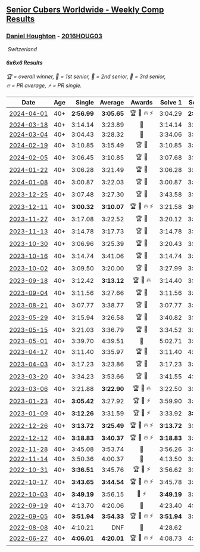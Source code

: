 <style>table {white-space: nowrap;}</style>
<link rel="stylesheet" type="text/css" href="/scw-comp/css/flags.css" />

## [Senior Cubers Worldwide - Weekly Comp Results](/scw-comp/results/)
### [Daniel Houghton](README.md) - [2016HOUG03](https://www.worldcubeassociation.org/persons/2016HOUG03?event=666)

<i class="flag flag-CH" />&nbsp;Switzerland

#### 6x6x6 Results

<span style="white-space: nowrap;">🏆 = overall winner</span>, <span style="white-space: nowrap;">🥇 = 1st senior</span>, <span style="white-space: nowrap;">🥈 = 2nd senior</span>, <span style="white-space: nowrap;">🥉 = 3rd senior</span>, <span style="white-space: nowrap;">🔥 = PR average</span>, <span style="white-space: nowrap;">⚡ = PR single</span>.

| Date | Age | Single | Average | Awards | Solve 1 | Solve 2 | Solve 3 | Video |
| :--: | :--: | --: | --: | :--: | --: | --: | --: | :-- |
| [2024-04-01](../../results/2024-04-01/666.md) | 40+ | **2:56.99** | **3:05.65** | 🏆 🥇 🔥 ⚡ | 3:04.29 | **2:56.99** | 3:15.68 | [Desktop](https://www.facebook.com/events/3767623586842150/permalink/3774969149440927) / [Mobile](https://m.facebook.com/events/3767623586842150?view=permalink&id=3774969149440927) |
| [2024-03-18](../../results/2024-03-18/666.md) | 40+ | 3:14.14 | 3:23.89 | 🥉 | 3:14.14 | 3:19.49 | 3:38.04 | [Desktop](https://www.facebook.com/events/386186517521787/permalink/391745236965915) / [Mobile](https://m.facebook.com/events/386186517521787?view=permalink&id=391745236965915) |
| [2024-03-04](../../results/2024-03-04/666.md) | 40+ | 3:04.43 | 3:28.32 | 🥉 | 3:34.06 | 3:46.48 | 3:04.43 | [Desktop](https://www.facebook.com/events/3564311457163699/permalink/3569233076671537) / [Mobile](https://m.facebook.com/events/3564311457163699?view=permalink&id=3569233076671537) |
| [2024-02-19](../../results/2024-02-19/666.md) | 40+ | 3:10.85 | 3:15.49 | 🏆 🥇 | 3:10.85 | 3:11.29 | 3:24.33 | [Desktop](https://www.facebook.com/events/937364477878870/permalink/940823280866323) / [Mobile](https://m.facebook.com/events/937364477878870?view=permalink&id=940823280866323) |
| [2024-02-05](../../results/2024-02-05/666.md) | 40+ | 3:06.45 | 3:10.85 | 🏆 🥇 | 3:07.68 | 3:06.45 | 3:18.42 | [Desktop](https://www.facebook.com/events/402593568902224/permalink/406610008500580) / [Mobile](https://m.facebook.com/events/402593568902224?view=permalink&id=406610008500580) |
| [2024-01-22](../../results/2024-01-22/666.md) | 40+ | 3:06.28 | 3:21.49 | 🏆 🥇 | 3:06.28 | 3:30.35 | 3:27.85 | [Desktop](https://www.facebook.com/events/395750252948744/permalink/398393582684411) / [Mobile](https://m.facebook.com/events/395750252948744?view=permalink&id=398393582684411) |
| [2024-01-08](../../results/2024-01-08/666.md) | 40+ | 3:00.87 | 3:22.03 | 🏆 🥇 | 3:00.87 | 3:57.28 | 3:07.93 | [Desktop](https://www.facebook.com/events/1414013359524928/permalink/1421428152116782) / [Mobile](https://m.facebook.com/events/1414013359524928?view=permalink&id=1421428152116782) |
| [2023-12-25](../../results/2023-12-25/666.md) | 40+ | 3:07.48 | 3:27.30 | 🏆 🥇 | 3:43.58 | 3:07.48 | 3:30.83 | [Desktop](https://www.facebook.com/events/349610014457902/permalink/355138053905098) / [Mobile](https://m.facebook.com/events/349610014457902?view=permalink&id=355138053905098) |
| [2023-12-11](../../results/2023-12-11/666.md) | 40+ | **3:00.32** | **3:10.07** | 🏆 🥇 🔥 ⚡ | 3:21.58 | **3:00.32** | 3:08.30 | [Desktop](https://www.facebook.com/events/101679999707522/permalink/106113975930791) / [Mobile](https://m.facebook.com/events/101679999707522?view=permalink&id=106113975930791) |
| [2023-11-27](../../results/2023-11-27/666.md) | 40+ | 3:17.08 | 3:22.52 | 🏆 🥇 | 3:20.12 | 3:30.35 | 3:17.08 | [Desktop](https://www.facebook.com/events/305565215720258/permalink/313161878293925) / [Mobile](https://m.facebook.com/events/305565215720258?view=permalink&id=313161878293925) |
| [2023-11-13](../../results/2023-11-13/666.md) | 40+ | 3:14.78 | 3:17.73 | 🏆 🥇 | 3:14.78 | 3:22.22 | 3:16.20 | [Desktop](https://www.facebook.com/events/1374628593479428/permalink/1377461269862827) / [Mobile](https://m.facebook.com/events/1374628593479428?view=permalink&id=1377461269862827) |
| [2023-10-30](../../results/2023-10-30/666.md) | 40+ | 3:06.96 | 3:25.39 | 🏆 🥇 | 3:20.43 | 3:06.96 | 3:48.77 | [Desktop](https://www.facebook.com/events/366558396032988/permalink/370986935590134) / [Mobile](https://m.facebook.com/events/366558396032988?view=permalink&id=370986935590134) |
| [2023-10-16](../../results/2023-10-16/666.md) | 40+ | 3:14.74 | 3:41.06 | 🏆 🥇 | 3:14.74 | 3:28.58 | 4:19.87 | [Desktop](https://www.facebook.com/events/754076313399498/permalink/760180499455746) / [Mobile](https://m.facebook.com/events/754076313399498?view=permalink&id=760180499455746) |
| [2023-10-02](../../results/2023-10-02/666.md) | 40+ | 3:09.50 | 3:20.00 | 🏆 🥇 | 3:27.99 | 3:22.51 | 3:09.50 | [Desktop](https://www.facebook.com/events/370105888672980/permalink/376999534650282) / [Mobile](https://m.facebook.com/events/370105888672980?view=permalink&id=376999534650282) |
| [2023-09-18](../../results/2023-09-18/666.md) | 40+ | 3:12.42 | **3:13.12** | 🏆 🥇 🔥 | 3:14.40 | 3:12.42 | 3:12.54 | [Desktop](https://www.facebook.com/events/3507561106126011/permalink/3510527209162734) / [Mobile](https://m.facebook.com/events/3507561106126011?view=permalink&id=3510527209162734) |
| [2023-09-04](../../results/2023-09-04/666.md) | 40+ | 3:11.56 | 3:27.66 | 🏆 🥇 | 3:11.56 | 3:21.80 | 3:49.61 | [Desktop](https://www.facebook.com/events/2764998176984627/permalink/2769613936523051) / [Mobile](https://m.facebook.com/events/2764998176984627?view=permalink&id=2769613936523051) |
| [2023-08-21](../../results/2023-08-21/666.md) | 40+ | 3:07.77 | 3:38.77 | 🏆 🥇 | 3:07.77 | 3:30.21 | 4:18.34 | [Desktop](https://www.facebook.com/events/605466225085334/permalink/611974837767806) / [Mobile](https://m.facebook.com/events/605466225085334?view=permalink&id=611974837767806) |
| [2023-05-29](../../results/2023-05-29/666.md) | 40+ | 3:15.94 | 3:26.58 | 🏆 🥇 | 3:40.82 | 3:15.94 | 3:22.97 | [Desktop](https://www.facebook.com/events/769039921377061/permalink/774309547516765) / [Mobile](https://m.facebook.com/events/769039921377061?view=permalink&id=774309547516765) |
| [2023-05-15](../../results/2023-05-15/666.md) | 40+ | 3:21.03 | 3:36.79 | 🏆 🥇 | 3:34.52 | 3:54.83 | 3:21.03 | [Desktop](https://www.facebook.com/events/201773726045437/permalink/207968062092670) / [Mobile](https://m.facebook.com/events/201773726045437?view=permalink&id=207968062092670) |
| [2023-05-01](../../results/2023-05-01/666.md) | 40+ | 3:39.70 | 4:39.51 | 🥇 | 5:02.71 | 3:39.70 | 5:16.11 | [Desktop](https://www.facebook.com/events/1554845911676556/permalink/1561192881041859) / [Mobile](https://m.facebook.com/events/1554845911676556?view=permalink&id=1561192881041859) |
| [2023-04-17](../../results/2023-04-17/666.md) | 40+ | 3:11.40 | 3:35.97 | 🏆 🥇 | 3:11.40 | 4:14.04 | 3:22.46 | [Desktop](https://www.facebook.com/events/175752445390498/permalink/184146884551054) / [Mobile](https://m.facebook.com/events/175752445390498?view=permalink&id=184146884551054) |
| [2023-04-03](../../results/2023-04-03/666.md) | 40+ | 3:17.23 | 3:23.86 | 🏆 🥇 | 3:17.23 | 3:35.06 | 3:19.29 | [Desktop](https://www.facebook.com/events/1352032565369803/permalink/1356989741540752) / [Mobile](https://m.facebook.com/events/1352032565369803?view=permalink&id=1356989741540752) |
| [2023-03-20](../../results/2023-03-20/666.md) | 40+ | 3:34.23 | 3:53.66 | 🏆 🥇 | 3:41.55 | 4:25.20 | 3:34.23 | [Desktop](https://www.facebook.com/events/1273456476928238/permalink/1277525919854627) / [Mobile](https://m.facebook.com/events/1273456476928238?view=permalink&id=1277525919854627) |
| [2023-03-06](../../results/2023-03-06/666.md) | 40+ | 3:21.88 | **3:22.90** | 🏆 🥇 🔥 | 3:22.50 | 3:21.88 | 3:24.33 | [Desktop](https://www.facebook.com/events/1616007312171296/permalink/1620896198349074) / [Mobile](https://m.facebook.com/events/1616007312171296?view=permalink&id=1620896198349074) |
| [2023-01-23](../../results/2023-01-23/666.md) | 40+ | **3:05.42** | 3:27.92 | 🏆 🥇 ⚡ | 3:59.90 | 3:18.44 | **3:05.42** | [Desktop](https://www.facebook.com/events/509798861140910/permalink/513885020732294) / [Mobile](https://m.facebook.com/events/509798861140910?view=permalink&id=513885020732294) |
| [2023-01-09](../../results/2023-01-09/666.md) | 40+ | **3:12.26** | 3:31.59 | 🏆 🥇 ⚡ | 3:33.92 | **3:12.26** | 3:48.59 | [Desktop](https://www.facebook.com/events/1531132474062600/permalink/1539412059901308) / [Mobile](https://m.facebook.com/events/1531132474062600?view=permalink&id=1539412059901308) |
| [2022-12-26](../../results/2022-12-26/666.md) | 40+ | **3:13.72** | **3:25.49** | 🏆 🥇 🔥 ⚡ | **3:13.72** | 3:23.71 | 3:39.05 | [Desktop](https://www.facebook.com/events/699260168471197/permalink/707102367686977) / [Mobile](https://m.facebook.com/events/699260168471197?view=permalink&id=707102367686977) |
| [2022-12-12](../../results/2022-12-12/666.md) | 40+ | **3:18.83** | **3:40.37** | 🏆 🥇 🔥 ⚡ | **3:18.83** | 3:20.76 | 4:21.51 | [Desktop](https://www.facebook.com/events/1310297966473638/permalink/1321470402023061) / [Mobile](https://m.facebook.com/events/1310297966473638?view=permalink&id=1321470402023061) |
| [2022-11-28](../../results/2022-11-28/666.md) | 40+ | 3:45.08 | 3:53.74 | 🥇 | 3:56.26 | 3:59.89 | 3:45.08 | [Desktop](https://www.facebook.com/events/1208453943094393/permalink/1216417175631403) / [Mobile](https://m.facebook.com/events/1208453943094393?view=permalink&id=1216417175631403) |
| [2022-11-14](../../results/2022-11-14/666.md) | 40+ | 3:50.36 | 4:00.37 | 🥈 | 4:13.50 | 3:57.24 | 3:50.36 | [Desktop](https://www.facebook.com/events/823524585526773/permalink/833210634558168) / [Mobile](https://m.facebook.com/events/823524585526773?view=permalink&id=833210634558168) |
| [2022-10-31](../../results/2022-10-31/666.md) | 40+ | **3:36.51** | 3:45.76 | 🏆 🥇 ⚡ | 3:56.62 | 3:44.16 | **3:36.51** | [Desktop](https://www.facebook.com/events/635474734791505/permalink/644883637183948) / [Mobile](https://m.facebook.com/events/635474734791505?view=permalink&id=644883637183948) |
| [2022-10-17](../../results/2022-10-17/666.md) | 40+ | **3:43.65** | **3:44.54** | 🏆 🥇 🔥 ⚡ | 3:45.78 | 3:44.18 | **3:43.65** | [Desktop](https://www.facebook.com/events/5873184052742514/permalink/5889657351095184) / [Mobile](https://m.facebook.com/events/5873184052742514?view=permalink&id=5889657351095184) |
| [2022-10-03](../../results/2022-10-03/666.md) | 40+ | **3:49.19** | 3:56.15 | 🥇 ⚡ | **3:49.19** | 3:54.13 | 4:05.12 | [Desktop](https://www.facebook.com/events/815539682815599/permalink/824736691895898) / [Mobile](https://m.facebook.com/events/815539682815599?view=permalink&id=824736691895898) |
| [2022-09-19](../../results/2022-09-19/666.md) | 40+ | 4:13.70 | 4:20.06 | 🥈 | 4:23.40 | 4:23.07 | 4:13.70 | [Desktop](https://www.facebook.com/events/400132442274991/permalink/407229801565255) / [Mobile](https://m.facebook.com/events/400132442274991?view=permalink&id=407229801565255) |
| [2022-09-05](../../results/2022-09-05/666.md) | 40+ | **3:51.94** | **3:54.33** | 🏆 🥇 🔥 ⚡ | **3:51.94** | 3:58.72 | 3:52.34 | [Desktop](https://www.facebook.com/events/448393960648054/permalink/455528309934619) / [Mobile](https://m.facebook.com/events/448393960648054?view=permalink&id=455528309934619) |
| [2022-08-08](../../results/2022-08-08/666.md) | 40+ | 4:10.21 | DNF | 🥇 | 4:28.62 | DNF | 4:10.21 | [Desktop](https://www.facebook.com/events/619445529768906/permalink/625490659164393) / [Mobile](https://m.facebook.com/events/619445529768906?view=permalink&id=625490659164393) |
| [2022-06-27](../../results/2022-06-27/666.md) | 40+ | **4:06.01** | **4:20.01** | 🏆 🥇 🔥 ⚡ | 4:08.73 | 4:45.30 | **4:06.01** | [Desktop](https://www.facebook.com/events/605852520957703/permalink/615060580036897) / [Mobile](https://m.facebook.com/events/605852520957703?view=permalink&id=615060580036897) |


<!-- Global site tag (gtag.js) - Google Analytics -->
<script async src="https://www.googletagmanager.com/gtag/js?id=UA-86348435-3"></script>
<script>window.dataLayer = window.dataLayer || []; function gtag() {dataLayer.push(arguments);} gtag('js', new Date()); gtag('config', 'UA-86348435-3');</script>

